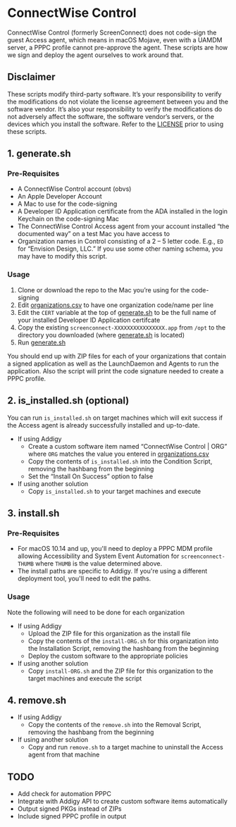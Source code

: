 # ConnectWise Control
ConnectWise Control (formerly ScreenConnect) does not code-sign the guest Access agent, which means in macOS Mojave, even with a UAMDM server, a PPPC profile cannot pre-approve the agent. These scripts are how we sign and deploy the agent ourselves to work around that.

## Disclaimer
These scripts modify third-party software. It’s your responsibility to verify the modifications do not violate the license agreement between you and the software vendor. It’s also your responsibility to verify the modifications do not adversely affect the software, the software vendor’s servers, or the devices which you install the software. Refer to the [LICENSE](../LICENSE) prior to using these scripts.

## 1. generate.sh
### Pre-Requisites
- A ConnectWise Control account (obvs)
- An Apple Developer Account
- A Mac to use for the code-signing
- A Developer ID Application certificate from the ADA installed in the login Keychain on the code-signing Mac
- The ConnectWise Control Access agent from your account installed “the documented way” on a test Mac you have access to
- Organization names in Control consisting of a 2 – 5 letter code. E.g., `ED` for “Envision Design, LLC.” If you use some other naming schema, you may have to modify this script.

### Usage
1. Clone or download the repo to the Mac you’re using for the code-signing
1. Edit [organizations.csv](organizations.csv) to have one organization code/name per line
1. Edit the `CERT` variable at the top of [generate.sh](generate.sh) to be the full name of your installed Developer ID Application certifcate
1. Copy the existing `screenconnect-XXXXXXXXXXXXXXXX.app` from `/opt` to the directory you downloaded (where [generate.sh](generate.sh) is located)
1. Run [generate.sh](generate.sh)

You should end up with ZIP files for each of your organizations that contain a signed application as well as the LaunchDaemon and Agents to run the application. Also the script will print the code signature needed to create a PPPC profile.

## 2. is_installed.sh (optional)
You can run `is_installed.sh` on target machines which will exit success if the Access agent is already successfully installed and up-to-date.

- If using Addigy
    - Create a custom software item named “ConnectWise Control | ORG” where `ORG` matches the value you entered in [organizations.csv](organizations.csv)
    - Copy the contents of `is_installed.sh` into the Condition Script, removing the hashbang from the beginning
    - Set the “Install On Success” option to false
- If using another solution
    - Copy `is_installed.sh` to your target machines and execute

## 3. install.sh
### Pre-Requisites
- For macOS 10.14 and up, you'll need to deploy a PPPC MDM profile allowing Accessibility and System Event Automation for `screenconnect-THUMB` where `THUMB` is the value determined above.
- The install paths are specific to Addigy. If you're using a different deployment tool, you'll need to edit the paths.

### Usage
Note the following will need to be done for each organization
- If using Addigy
    - Upload the ZIP file for this organization as the install file
    - Copy the contents of the `install-ORG.sh` for this organization into the Installation Script, removing the hashbang from the beginning
    - Deploy the custom software to the appropriate policies
- If using another solution
    - Copy `install-ORG.sh` and the ZIP file for this organization to the target machines and execute the script

## 4. remove.sh
- If using Addigy
    - Copy the contents of the `remove.sh` into the Removal Script, removing the hashbang from the beginning
- If using another solution
    - Copy and run `remove.sh` to a target machine to uninstall the Access agent from that machine

## TODO
- Add check for automation PPPC
- Integrate with Addigy API to create custom software items automatically
- Output signed PKGs instead of ZIPs
- Include signed PPPC profile in output
